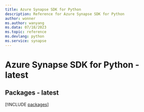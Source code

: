 ```yaml
---
title: Azure Synapse SDK for Python
description: Reference for Azure Synapse SDK for Python
author: wonner
ms.author: wanyang
ms.data: 07/18/2023
ms.topic: reference
ms.devlang: python
ms.service: synapse
---
```

# Azure Synapse SDK for Python - latest
## Packages - latest
[!INCLUDE [packages](synapse-index.md)]